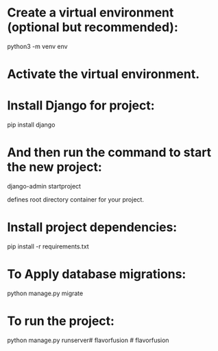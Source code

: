 # Create a virtual environment (optional but recommended): 
 python3 -m venv env

# Activate the virtual environment.

# Install Django for project:
 pip install django

# And then run the command to start the new project:
 
 django-admin startproject <project-name>

 <project-name> defines root directory container for your project.

# Install project dependencies:
 pip install -r requirements.txt

# To Apply database migrations:
 python manage.py migrate

# To run the project:
 python manage.py runserver#   f l a v o r f u s i o n 
 
 #   f l a v o r f u s i o n 
 
 

